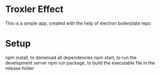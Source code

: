 # Troxler Effect

This is a simple app, created with the help of electron boilerplate repo

# Setup

npm install, to donwload all dependencies
npm start, to run the development server
npm run package, to build the executable file in the release folder
